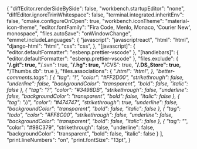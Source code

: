 {
    "diffEditor.renderSideBySide": false,
    "workbench.startupEditor": "none",
    "diffEditor.ignoreTrimWhitespace": false,
    "terminal.integrated.inheritEnv": false,
    "cmake.configureOnOpen": true,
    "workbench.iconTheme": "material-icon-theme",
    "editor.fontFamily": "Fira Code, Menlo, Monaco, 'Courier New', monospace",
    "files.autoSave": "onWindowChange",
    "emmet.includeLanguages": {
        "javascript": "javascriptreact",
        "html": "html",
        "django-html": "html",
        "css": "css",
    },
    "[javascript]": {
        "editor.defaultFormatter": "esbenp.prettier-vscode"
    },
    "[handlebars]": {
        "editor.defaultFormatter": "esbenp.prettier-vscode"
    },
    "files.exclude": {
        "**/.git": true,
        "**/.svn": true,
        "**/.hg": true,
        "**/CVS": true,
        "**/.DS_Store": true,
        "**/Thumbs.db": true
    },
    "files.associations": {
        "*.html": "html",
    },
    "better-comments.tags": [
        {
            "tag": "!",
            "color": "#FF2D00",
            "strikethrough": false,
            "underline": false,
            "backgroundColor": "transparent",
            "bold": false,
            "italic": false
        },
        {
            "tag": "?",
            "color": "#3498DB",
            "strikethrough": false,
            "underline": false,
            "backgroundColor": "transparent",
            "bold": false,
            "italic": false
        },
        {
            "tag": "//",
            "color": "#474747",
            "strikethrough": true,
            "underline": false,
            "backgroundColor": "transparent",
            "bold": false,
            "italic": false
        },
        {
            "tag": "todo",
            "color": "#FF8C00",
            "strikethrough": false,
            "underline": false,
            "backgroundColor": "transparent",
            "bold": false,
            "italic": false
        },
        {
            "tag": "*",
            "color": "#98C379",
            "strikethrough": false,
            "underline": false,
            "backgroundColor": "transparent",
            "bold": false,
            "italic": false
        }
    ],
    "print.lineNumbers": "on",
    "print.fontSize": "13pt",
}
